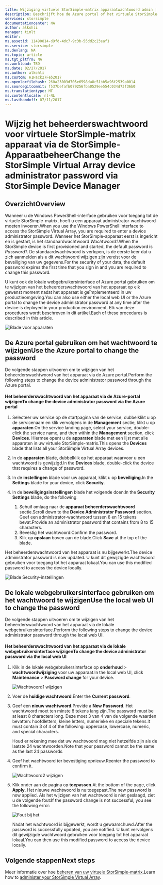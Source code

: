 ```yaml
---
title: Wijziging virtuele StorSimple-matrix apparaatwachtwoord admin | Microsoft Docs
description: Beschrijft hoe de Azure portal of het virtuele StorSimple-matrix webgebruikersinterface gebruiken om te wijzigen van het beheerderswachtwoord van het apparaat.
services: storsimple
documentationcenter: NA
author: alkohli
manager: timlt
editor: 
ms.assetid: 11490814-d9fd-4dc7-9c3b-55dd2c23eaf1
ms.service: storsimple
ms.devlang: NA
ms.topic: article
ms.tgt_pltfrm: NA
ms.workload: TBD
ms.date: 02/27/2017
ms.author: alkohli
ms.custom: H1Hack27Feb2017
ms.openlocfilehash: 260a23003d705e6598da8c51bb5a96f2539a0014
ms.sourcegitcommit: f537befafb079256fba0529ee554c034d73f36b0
ms.translationtype: MT
ms.contentlocale: nl-NL
ms.lasthandoff: 07/11/2017
---
```

# <a name="change-the-storsimple-virtual-array-device-administrator-password-via-storsimple-device-manager"></a><span data-ttu-id="dd167-103">Wijzig het beheerderswachtwoord voor virtuele StorSimple-matrix apparaat via de StorSimple-Apparaatbeheer</span><span class="sxs-lookup"><span data-stu-id="dd167-103">Change the StorSimple Virtual Array device administrator password via StorSimple Device Manager</span></span>

## <a name="overview"></a><span data-ttu-id="dd167-104">Overzicht</span><span class="sxs-lookup"><span data-stu-id="dd167-104">Overview</span></span>

<span data-ttu-id="dd167-105">Wanneer u de Windows PowerShell-interface gebruiken voor toegang tot de virtuele StorSimple-matrix, hoeft u een apparaat administrator-wachtwoord moeten invoeren.</span><span class="sxs-lookup"><span data-stu-id="dd167-105">When you use the Windows PowerShell interface to access the StorSimple Virtual Array, you are required to enter a device administrator password.</span></span> <span data-ttu-id="dd167-106">Wanneer het StorSimple-apparaat eerst is ingericht en is gestart, is het standaardwachtwoord *Wachtwoord1*.</span><span class="sxs-lookup"><span data-stu-id="dd167-106">When the StorSimple device is first provisioned and started, the default password is *Password1*.</span></span> <span data-ttu-id="dd167-107">De standaardwachtwoord is verlopen, is de eerste keer dat u zich aanmelden als u dit wachtwoord wijzigen zijn vereist voor de beveiliging van uw gegevens.</span><span class="sxs-lookup"><span data-stu-id="dd167-107">For the security of your data, the default password expires the first time that you sign in and you are required to change this password.</span></span>

<span data-ttu-id="dd167-108">U kunt ook de lokale webgebruikersinterface of Azure portal gebruiken om te wijzigen van het beheerderswachtwoord van het apparaat op elk gewenst moment nadat het apparaat is geïmplementeerd in uw productieomgeving.</span><span class="sxs-lookup"><span data-stu-id="dd167-108">You can also use either the local web UI or the Azure portal to change the device administrator password at any time after the device is deployed in your production environment.</span></span> <span data-ttu-id="dd167-109">Elk van deze procedures wordt beschreven in dit artikel.</span><span class="sxs-lookup"><span data-stu-id="dd167-109">Each of these procedures is described in this article.</span></span>

 ![Blade voor apparaten](./media/storsimple-virtual-array-change-device-admin-password/ova-devices-blade.png)

## <a name="use-the-azure-portal-to-change-the-password"></a><span data-ttu-id="dd167-111">De Azure portal gebruiken om het wachtwoord te wijzigen</span><span class="sxs-lookup"><span data-stu-id="dd167-111">Use the Azure portal to change the password</span></span>

<span data-ttu-id="dd167-112">De volgende stappen uitvoeren om te wijzigen van het beheerderswachtwoord van het apparaat via de Azure portal.</span><span class="sxs-lookup"><span data-stu-id="dd167-112">Perform the following steps to change the device administrator password through the Azure portal.</span></span>

#### <a name="to-change-the-device-administrator-password-via-the-azure-portal"></a><span data-ttu-id="dd167-113">Het beheerderswachtwoord van het apparaat via de Azure-portal wijzigen</span><span class="sxs-lookup"><span data-stu-id="dd167-113">To change the device administrator password via the Azure portal</span></span>

1. <span data-ttu-id="dd167-114">Selecteer uw service op de startpagina van de service, dubbelklikt u op de servicenaam en klik vervolgens in de **Management** sectie, klikt u op **apparaten**.</span><span class="sxs-lookup"><span data-stu-id="dd167-114">On the service landing page, select your service, double-click the service name, and then within the **Management** section, click **Devices**.</span></span> <span data-ttu-id="dd167-115">Hiermee opent u de **apparaten** blade met een lijst met alle apparaten in uw virtuele StorSimple-matrix.</span><span class="sxs-lookup"><span data-stu-id="dd167-115">This opens the **Devices** blade that lists all your StorSimple Virtual Array devices.</span></span>

2. <span data-ttu-id="dd167-116">In de **apparaten** blade, dubbelklik op het apparaat waarvoor u een wachtwoord is gewijzigd.</span><span class="sxs-lookup"><span data-stu-id="dd167-116">In the **Devices** blade, double-click the device that requires a change of password.</span></span>

3. <span data-ttu-id="dd167-117">In de **instellingen** blade voor uw apparaat, klikt u op **beveiliging**.</span><span class="sxs-lookup"><span data-stu-id="dd167-117">In the **Settings** blade for your device, click **Security**.</span></span>

4. <span data-ttu-id="dd167-118">In de **beveiligingsinstellingen** blade het volgende doen:</span><span class="sxs-lookup"><span data-stu-id="dd167-118">In the **Security Settings** blade, do the following:</span></span>
   
   1. <span data-ttu-id="dd167-119">Schuif omlaag naar de **apparaat beheerderswachtwoord** sectie.</span><span class="sxs-lookup"><span data-stu-id="dd167-119">Scroll down to the **Device Administrator Password** section.</span></span> <span data-ttu-id="dd167-120">Geef een administrator-wachtwoord tussen 8 en 15 tekens bevat.</span><span class="sxs-lookup"><span data-stu-id="dd167-120">Provide an administrator password that contains from 8 to 15 characters.</span></span>
   2. <span data-ttu-id="dd167-121">Bevestig het wachtwoord.</span><span class="sxs-lookup"><span data-stu-id="dd167-121">Confirm the password.</span></span>
   3. <span data-ttu-id="dd167-122">Klik op **opslaan** boven aan de blade.</span><span class="sxs-lookup"><span data-stu-id="dd167-122">Click **Save** at the top of the blade.</span></span>

<span data-ttu-id="dd167-123">Het beheerderswachtwoord van het apparaat is nu bijgewerkt.</span><span class="sxs-lookup"><span data-stu-id="dd167-123">The device administrator password is now updated.</span></span> <span data-ttu-id="dd167-124">U kunt dit gewijzigde wachtwoord gebruiken voor toegang tot het apparaat lokaal.</span><span class="sxs-lookup"><span data-stu-id="dd167-124">You can use this modified password to access the device locally.</span></span>

![Blade Security-instellingen](./media/storsimple-virtual-array-change-device-admin-password/ova-change-device-pwd.png)

## <a name="use-the-local-web-ui-to-change-the-password"></a><span data-ttu-id="dd167-126">De lokale webgebruikersinterface gebruiken om het wachtwoord te wijzigen</span><span class="sxs-lookup"><span data-stu-id="dd167-126">Use the local web UI to change the password</span></span>

<span data-ttu-id="dd167-127">De volgende stappen uitvoeren om te wijzigen van het beheerderswachtwoord van het apparaat via de lokale webgebruikersinterface.</span><span class="sxs-lookup"><span data-stu-id="dd167-127">Perform the following steps to change the device administrator password through the local web UI.</span></span>

#### <a name="to-change-the-device-administrator-password-via-the-local-web-ui"></a><span data-ttu-id="dd167-128">Het beheerderswachtwoord van het apparaat via de lokale webgebruikersinterface wijzigen</span><span class="sxs-lookup"><span data-stu-id="dd167-128">To change the device administrator password via the local web UI</span></span>

1. <span data-ttu-id="dd167-129">Klik in de lokale webgebruikersinterface op **onderhoud** > **wachtwoordwijziging** voor uw apparaat.</span><span class="sxs-lookup"><span data-stu-id="dd167-129">In the local web UI, click **Maintenance** > **Password change** for your device.</span></span>
   
    ![Wachtwoord1 wijzigen](./media/storsimple-virtual-array-change-device-admin-password/image40.png)
2. <span data-ttu-id="dd167-131">Voer de **huidige wachtwoord**.</span><span class="sxs-lookup"><span data-stu-id="dd167-131">Enter the **Current password**.</span></span>
3. <span data-ttu-id="dd167-132">Geef een **nieuw wachtwoord**.</span><span class="sxs-lookup"><span data-stu-id="dd167-132">Provide a **New Password**.</span></span> <span data-ttu-id="dd167-133">Het wachtwoord moet ten minste 8 tekens lang zijn.</span><span class="sxs-lookup"><span data-stu-id="dd167-133">The password must be at least 8 characters long.</span></span> <span data-ttu-id="dd167-134">Deze moet 3 van 4 van de volgende waarden bevatten: hoofdletters, kleine letters, numerieke en speciale tekens.</span><span class="sxs-lookup"><span data-stu-id="dd167-134">It must contain 3 of 4 of the following: uppercase, lowercase, numeric, and special characters.</span></span>
   
    <span data-ttu-id="dd167-135">Houd er rekening mee dat uw wachtwoord mag niet hetzelfde zijn als de laatste 24 wachtwoorden.</span><span class="sxs-lookup"><span data-stu-id="dd167-135">Note that your password cannot be the same as the last 24 passwords.</span></span>
4. <span data-ttu-id="dd167-136">Geef het wachtwoord ter bevestiging opnieuw.</span><span class="sxs-lookup"><span data-stu-id="dd167-136">Reenter the password to confirm it.</span></span>
   
    ![Wachtwoord2 wijzigen](./media/storsimple-virtual-array-change-device-admin-password/image41.png)
5. <span data-ttu-id="dd167-138">Klik onder aan de pagina op **toepassen**.</span><span class="sxs-lookup"><span data-stu-id="dd167-138">At the bottom of the page, click **Apply**.</span></span> <span data-ttu-id="dd167-139">Het nieuwe wachtwoord is nu toegepast.</span><span class="sxs-lookup"><span data-stu-id="dd167-139">The new password is now applied.</span></span> <span data-ttu-id="dd167-140">Als het wijzigen van het wachtwoord is niet geslaagd, ziet u de volgende fout:</span><span class="sxs-lookup"><span data-stu-id="dd167-140">If the password change is not successful, you see the following error:</span></span>
   
    ![Fout bij het](./media/storsimple-virtual-array-change-device-admin-password/image42.png)
   
    <span data-ttu-id="dd167-142">Nadat het wachtwoord is bijgewerkt, wordt u gewaarschuwd.</span><span class="sxs-lookup"><span data-stu-id="dd167-142">After the password is successfully updated, you are notified.</span></span> <span data-ttu-id="dd167-143">U kunt vervolgens dit gewijzigde wachtwoord gebruiken voor toegang tot het apparaat lokaal.</span><span class="sxs-lookup"><span data-stu-id="dd167-143">You can then use this modified password to access the device locally.</span></span>


## <a name="next-steps"></a><span data-ttu-id="dd167-144">Volgende stappen</span><span class="sxs-lookup"><span data-stu-id="dd167-144">Next steps</span></span>
<span data-ttu-id="dd167-145">Meer informatie over hoe [beheren van uw virtuele StorSimple-matrix](storsimple-ova-web-ui-admin.md).</span><span class="sxs-lookup"><span data-stu-id="dd167-145">Learn how to [administer your StorSimple Virtual Array](storsimple-ova-web-ui-admin.md).</span></span>

